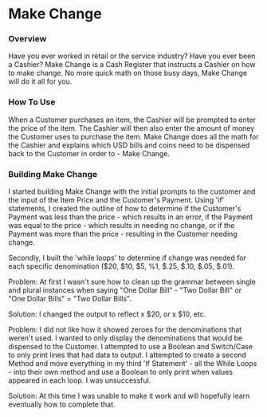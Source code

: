 # Make Change

### Overview

Have you ever worked in retail or the service industry? Have you ever been a Cashier? Make Change is a Cash Register that instructs a Cashier on how to make change. No more quick math on those busy days, Make Change will do it all for you.

### How To Use

When a Customer purchases an item, the Cashier will be prompted to enter the price of the item. The Cashier will then also enter the amount of money the Customer uses to purchase the item. Make Change does all the math for the Cashier and explains which USD bills and coins need to be dispensed back to the Customer in order to - Make Change.

### Building Make Change

I started building Make Change with the initial prompts to the customer and the input of the Item Price and the Customer's Payment. Using 'if' statements, I created the outline of how to determine if the Customer's Payment was less than the price - which results in an error, if the Payment was equal to the price - which results in needing no change, or if the Payment was more than the price - resulting in the Customer needing change.

Secondly, I built the 'while loops' to determine if change was needed for each specific denomination ($20, $10, $5, %1, $.25, $.10, $.05, $.01).

Problem: At first I wasn't sure how to clean up the grammar between single and plural instances when saying "One Dollar Bill" - "Two Dollar Bill" or "One Dollar Bills" = "Two Dollar Bills".

Solution: I changed the output to reflect x $20, or x $10, etc.

Problem: I did not like how it showed zeroes for the denominations that weren't used. I wanted to only display the denominations that would be dispensed to the Customer. I attempted to use a Boolean and Switch/Case to only print lines that had data to output. I attempted to create a second Method and move everything in my third 'If Statement' - all the While Loops - into their own method and use a Boolean to only print when values appeared in each loop. I was unsuccessful.

Solution: At this time I was unable to make it work and will hopefully learn eventually how to complete that.
